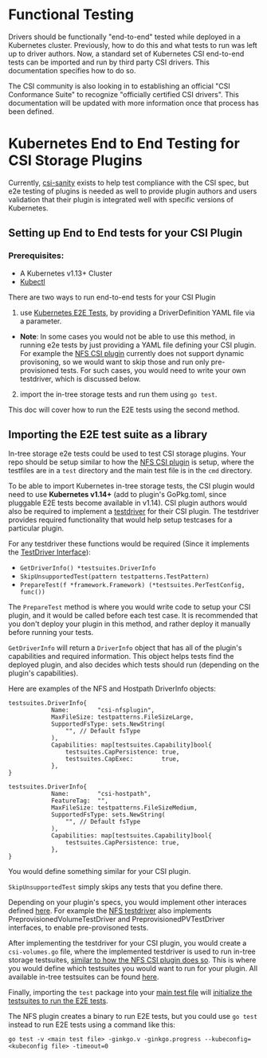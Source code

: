 # Functional Testing

Drivers should be functionally "end-to-end" tested while deployed in a Kubernetes cluster. Previously, how to do this and what tests to run was left up to driver authors. Now, a standard set of Kubernetes CSI end-to-end tests can be imported and run by third party CSI drivers. This documentation specifies how to do so.

The CSI community is also looking in to establishing an official "CSI Conformance Suite" to recognize "officially certified CSI drivers".  This documentation will be updated with more information once that process has been defined.

# Kubernetes End to End Testing for CSI Storage Plugins

Currently, [csi-sanity](https://github.com/kubernetes-csi/csi-test/tree/master/cmd/csi-sanity) exists to help test compliance with the CSI spec, but e2e testing of plugins is needed as well to provide plugin authors and users validation that their plugin is integrated well with specific versions of Kubernetes.

## Setting up End to End tests for your CSI Plugin

### Prerequisites:
 * A Kubernetes v1.13+ Cluster
 * [Kubectl](https://kubernetes.io/docs/tasks/tools/install-kubectl/#install-kubectl)

There are two ways to run end-to-end tests for your CSI Plugin
 1) use [Kubernetes E2E Tests](https://github.com/kubernetes/kubernetes/tree/master/test/e2e/storage/external), by providing a DriverDefinition YAML file via a parameter. 
 * **Note**: In some cases you would not be able to use this method, in running e2e tests by just providing a YAML file defining your CSI plugin. For example the [NFS CSI plugin](https://github.com/kubernetes-csi/csi-driver-nfs) currently does not support dynamic provisoning, so we would want to skip those and run only pre-provisioned tests. For such cases, you would need to write your own testdriver, which is discussed below. 
 
 2) import the in-tree storage tests and run them using `go test`. 
 
 This doc will cover how to run the E2E tests using the second method.

## Importing the E2E test suite as a library

In-tree storage e2e tests could be used to test CSI storage plugins. Your repo should be setup similar to how the [NFS CSI plugin](https://github.com/kubernetes-csi/csi-driver-nfs) is setup, where the testfiles are in a `test` directory and the main test file is in the `cmd` directory.

To be able to import Kubernetes in-tree storage tests, the CSI plugin would need to use **Kubernetes v1.14+** (add to plugin's GoPkg.toml, since pluggable E2E tests become available in v1.14). CSI plugin authors would also be required to implement a [testdriver](https://github.com/kubernetes/kubernetes/blob/6644db9914379a4a7b3d3487b41b2010f226e4dc/test/e2e/storage/testsuites/testdriver.go#L31) for their CSI plugin. The testdriver provides required functionality that would help setup testcases for a particular plugin. 

For any testdriver these functions would be required (Since it implements the [TestDriver Interface](https://github.com/kubernetes/kubernetes/blob/6644db9914379a4a7b3d3487b41b2010f226e4dc/test/e2e/storage/testsuites/testdriver.go#L31)):
 - `GetDriverInfo() *testsuites.DriverInfo`
 - `SkipUnsupportedTest(pattern testpatterns.TestPattern)`
 - `PrepareTest(f *framework.Framework) (*testsuites.PerTestConfig, func())` 
 
The `PrepareTest` method is where you would write code to setup your CSI plugin, and it would be called before each test case. It is recommended that you don't deploy your plugin in this method, and rather deploy it manually before running your tests.

`GetDriverInfo` will return a `DriverInfo` object that has all of the plugin's capabilities and required information. This object helps tests find the deployed plugin, and also decides which tests should run (depending on the plugin's capabilities).

Here are examples of the NFS and Hostpath DriverInfo objects:

```
testsuites.DriverInfo{
			Name:        "csi-nfsplugin",
			MaxFileSize: testpatterns.FileSizeLarge,
			SupportedFsType: sets.NewString(
				"", // Default fsType
			),
			Capabilities: map[testsuites.Capability]bool{
				testsuites.CapPersistence: true,
				testsuites.CapExec:        true,
			},
}
```

```
testsuites.DriverInfo{
			Name:        "csi-hostpath",
			FeatureTag:  "",
			MaxFileSize: testpatterns.FileSizeMedium,
			SupportedFsType: sets.NewString(
				"", // Default fsType
			),
			Capabilities: map[testsuites.Capability]bool{
				testsuites.CapPersistence: true,
			},
}
```

You would define something similar for your CSI plugin.

`SkipUnsupportedTest` simply skips any tests that you define there.

Depending on your plugin's specs, you would implement other interaces defined [here](https://github.com/kubernetes/kubernetes/blob/6644db9914379a4a7b3d3487b41b2010f226e4dc/test/e2e/storage/testsuites/testdriver.go#L61). For example the [NFS testdriver](https://github.com/kubernetes-csi/csi-driver-nfs/blob/193faa0f2aa92a3be0855764a1126ff3cdcd3e77/test/nfs-testdriver.go#L66) also implements PreprovisionedVolumeTestDriver and PreprovisionedPVTestDriver interfaces, to enable pre-provisoned tests. 

After implementing the testdriver for your CSI plugin, you would create a `csi-volumes.go` file, where the implemented testdriver is used to run in-tree storage testsuites, [similar to how the NFS CSI plugin does so](https://github.com/kubernetes-csi/csi-driver-nfs/blob/193faa0f2aa92a3be0855764a1126ff3cdcd3e77/test/csi-volumes.go#L37). This is where you would define which testsuites you would want to run for your plugin. All available in-tree testsuites can be found [here](https://github.com/kubernetes/kubernetes/tree/master/test/e2e/storage/testsuites).

Finally, importing the `test` package into your [main test file](https://github.com/kubernetes-csi/csi-driver-nfs/blob/193faa0f2aa92a3be0855764a1126ff3cdcd3e77/cmd/tests/nfs-e2e.go#L18) will [initialize the testsuites to run the E2E tests](https://github.com/kubernetes-csi/csi-driver-nfs/blob/193faa0f2aa92a3be0855764a1126ff3cdcd3e77/test/csi-volumes.go#L37).

The NFS plugin creates a binary to run E2E tests, but you could use `go test` instead to run E2E tests using a command like this:
```
go test -v <main test file> -ginkgo.v -ginkgo.progress --kubeconfig=<kubeconfig file> -timeout=0
```

